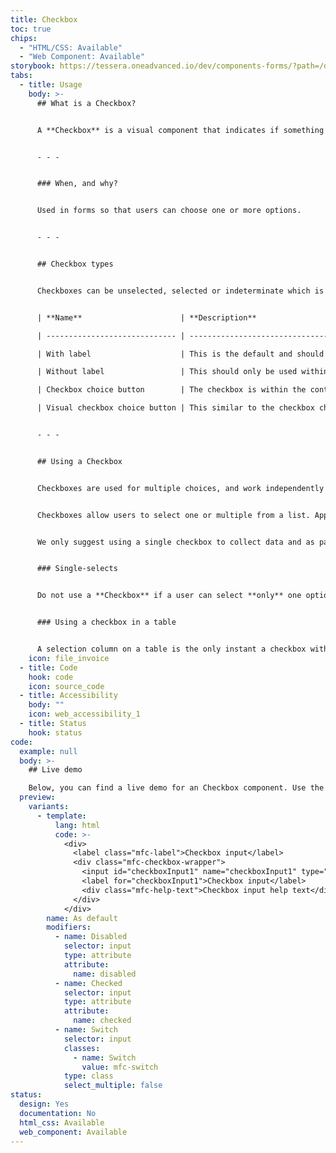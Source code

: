 ```yaml
---
title: Checkbox
toc: true
chips:
  - "HTML/CSS: Available"
  - "Web Component: Available"
storybook: https://tessera.oneadvanced.io/dev/components-forms/?path=/docs/html-input-checkbox--default-story
tabs:
  - title: Usage
    body: >-
      ## What is a Checkbox?


      A **Checkbox** is a visual component that indicates if something is selected or not.


      - - -


      ### When, and why?


      Used in forms so that users can choose one or more options.


      - - -


      ## Checkbox types


      Checkboxes can be unselected, selected or indeterminate which is when a checkbox is neither selected or unselected and therefore cannot be determined. Active, Disabled, Read-only and Focussed states also apply to all of the above.


      | **Name**                      | **Description**                                                                                                           |

      | ----------------------------- | ------------------------------------------------------------------------------------------------------------------------- |

      | With label                    | This is the default and should be used to multiple choice lists and parent-child multiple choice lists                    |

      | Without label                 | This should only be used within a selector column of a table where the column header becomes the label for the checkboxes |

      | Checkbox choice button        | The checkbox is within the container. This is used where a label isn’t enough information and more text is required. This instead has both a title and subtitle accompanying the checkbox.                    |

      | Visual checkbox choice button | This similar to the checkbox choice button, however there is an icon positioned to the left-hand side and the checkbox itself is aligned to the right hand side. This should only be used where the icon helps the user to make a selection |


      - - -


      ## Using a Checkbox


      Checkboxes are used for multiple choices, and work independently from other checkboxes in the same list therefore checking an additional box does not affect any other selections.


      Checkboxes allow users to select one or multiple from a list. Applying a parent checkbox allows the user to easily select all or unselect all. The undetermined state will appear if the user selects all via the parent and then deselect 1 or more of the children. 


      We only suggest using a single checkbox to collect data and as part of another question/item, rather than as a standalone question/item. For example a checkbox used on a log in page with 'Keep me logged in' only works relation to the input fields above and the perference is saved upon succesfully logging in.


      ### Single-selects


      Do not use a **Checkbox** if a user can select **only** one option from a list. In this case, \[Radio Buttons](link to Radio Buttons page) or a \[Toggle switch](link to toggle-switch page) depending on the 'save' should be used instead. **Checkboxes** allow the user to select multiple items in a set, whereas **Radio Buttons** allow the user to select only one option.


      ### Using a checkbox in a table


      A selection column on a table is the only instant a checkbox without a label is vailed as the column header become the overarching label. Applying a selection column to a table allows the user to easily scan read and see which rows are selected and are more visually prominent than unselected items. They also make it easier to compare available items.
    icon: file_invoice
  - title: Code
    hook: code
    icon: source_code
  - title: Accessibility
    body: ""
    icon: web_accessibility_1
  - title: Status
    hook: status
code:
  example: null
  body: >-
    ## Live demo

    Below, you can find a live demo for an Checkbox component. Use the drop-down menus and radio buttons to view the different Checkbox Types and Variants.
  preview:
    variants:
      - template:
          lang: html
          code: >-
            <div>
              <label class="mfc-label">Checkbox input</label>
              <div class="mfc-checkbox-wrapper">
                <input id="checkboxInput1" name="checkboxInput1" type="checkbox">
                <label for="checkboxInput1">Checkbox input</label>
                <div class="mfc-help-text">Checkbox input help text</div>
              </div>
            </div>
        name: As default
        modifiers:
          - name: Disabled
            selector: input
            type: attribute
            attribute:
              name: disabled
          - name: Checked
            selector: input
            type: attribute
            attribute:
              name: checked
          - name: Switch
            selector: input
            classes:
              - name: Switch
                value: mfc-switch
            type: class
            select_multiple: false
status:
  design: Yes
  documentation: No
  html_css: Available
  web_component: Available
---
```

